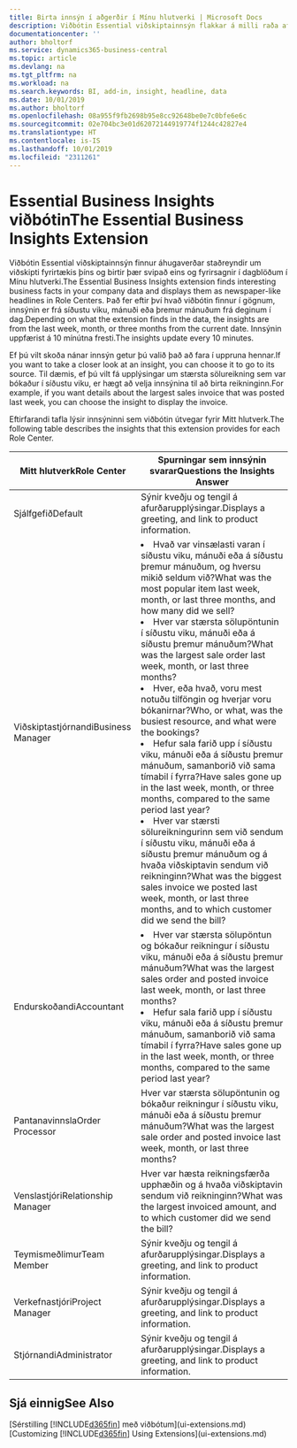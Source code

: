 ```yaml
---
title: Birta innsýn í aðgerðir í Mínu hlutverki | Microsoft Docs
description: Viðbótin Essential viðskiptainnsýn flakkar á milli raða af viðskiptainnsýn í Mínu hlutverki.
documentationcenter: ''
author: bholtorf
ms.service: dynamics365-business-central
ms.topic: article
ms.devlang: na
ms.tgt_pltfrm: na
ms.workload: na
ms.search.keywords: BI, add-in, insight, headline, data
ms.date: 10/01/2019
ms.author: bholtorf
ms.openlocfilehash: 08a955f9fb2698b95e8cc92648be0e7c0bfe6e6c
ms.sourcegitcommit: 02e704bc3e01d62072144919774f1244c42827e4
ms.translationtype: HT
ms.contentlocale: is-IS
ms.lasthandoff: 10/01/2019
ms.locfileid: "2311261"
---
```

# <a name="the-essential-business-insights-extension"></a><span data-ttu-id="45226-103">Essential Business Insights viðbótin</span><span class="sxs-lookup"><span data-stu-id="45226-103">The Essential Business Insights Extension</span></span>
<span data-ttu-id="45226-104">Viðbótin Essential viðskiptainnsýn finnur áhugaverðar staðreyndir um viðskipti fyrirtækis þíns og birtir þær svipað eins og fyrirsagnir í dagblöðum í Mínu hlutverki.</span><span class="sxs-lookup"><span data-stu-id="45226-104">The Essential Business Insights extension finds interesting business facts in your company data and displays them as newspaper-like headlines in Role Centers.</span></span> <span data-ttu-id="45226-105">Það fer eftir því hvað viðbótin finnur í gögnum, innsýnin er frá síðustu viku, mánuði eða þremur mánuðum frá deginum í dag.</span><span class="sxs-lookup"><span data-stu-id="45226-105">Depending on what the extension finds in the data, the insights are from the last week, month, or three months from the current date.</span></span> <span data-ttu-id="45226-106">Innsýnin uppfærist á 10 mínútna fresti.</span><span class="sxs-lookup"><span data-stu-id="45226-106">The insights update every 10 minutes.</span></span>  

<span data-ttu-id="45226-107">Ef þú vilt skoða nánar innsýn getur þú valið það að fara í uppruna hennar.</span><span class="sxs-lookup"><span data-stu-id="45226-107">If you want to take a closer look at an insight, you can choose it to go to its source.</span></span> <span data-ttu-id="45226-108">Til dæmis, ef þú vilt fá upplýsingar um stærsta sölureikning sem var bókaður í síðustu viku, er hægt að velja innsýnina til að birta reikninginn.</span><span class="sxs-lookup"><span data-stu-id="45226-108">For example, if you want details about the largest sales invoice that was posted last week, you can choose the insight to display the invoice.</span></span>

<span data-ttu-id="45226-109">Eftirfarandi tafla lýsir innsýninni sem viðbótin útvegar fyrir Mitt hlutverk.</span><span class="sxs-lookup"><span data-stu-id="45226-109">The following table describes the insights that this extension provides for each Role Center.</span></span>

|<span data-ttu-id="45226-110">Mitt hlutverk</span><span class="sxs-lookup"><span data-stu-id="45226-110">Role Center</span></span>|<span data-ttu-id="45226-111">Spurningar sem innsýnin svarar</span><span class="sxs-lookup"><span data-stu-id="45226-111">Questions the Insights Answer</span></span>|
|----|-----|
|<span data-ttu-id="45226-112">Sjálfgefið</span><span class="sxs-lookup"><span data-stu-id="45226-112">Default</span></span>|<span data-ttu-id="45226-113">Sýnir kveðju og tengil á afurðarupplýsingar.</span><span class="sxs-lookup"><span data-stu-id="45226-113">Displays a greeting, and link to product information.</span></span>|
|<span data-ttu-id="45226-114">Viðskiptastjórnandi</span><span class="sxs-lookup"><span data-stu-id="45226-114">Business Manager</span></span>|<li> <span data-ttu-id="45226-115">Hvað var vinsælasti varan í síðustu viku, mánuði eða á síðustu þremur mánuðum, og hversu mikið seldum við?</span><span class="sxs-lookup"><span data-stu-id="45226-115">What was the most popular item last week, month, or last three months, and how many did we sell?</span></span><br><li> <span data-ttu-id="45226-116">Hver var stærsta sölupöntunin í síðustu viku, mánuði eða á síðustu þremur mánuðum?</span><span class="sxs-lookup"><span data-stu-id="45226-116">What was the largest sale order last week, month, or last three months?</span></span><br><li> <span data-ttu-id="45226-117">Hver, eða hvað, voru mest notuðu tilföngin og hverjar voru bókanirnar?</span><span class="sxs-lookup"><span data-stu-id="45226-117">Who, or what, was the busiest resource, and what were the bookings?</span></span><br><li> <span data-ttu-id="45226-118">Hefur sala farið upp í síðustu viku, mánuði eða á síðustu þremur mánuðum, samanborið við sama tímabil í fyrra?</span><span class="sxs-lookup"><span data-stu-id="45226-118">Have sales gone up in the last week, month, or three months, compared to the same period last year?</span></span><br><li> <span data-ttu-id="45226-119">Hver var stærsti sölureikningurinn sem við sendum í síðustu viku, mánuði eða á síðustu þremur mánuðum og á hvaða viðskiptavin sendum við reikninginn?</span><span class="sxs-lookup"><span data-stu-id="45226-119">What was the biggest sales invoice we posted last week, month, or last three months, and to which customer did we send the bill?</span></span></li> |
|<span data-ttu-id="45226-120">Endurskoðandi</span><span class="sxs-lookup"><span data-stu-id="45226-120">Accountant</span></span>|<li> <span data-ttu-id="45226-121">Hver var stærsta sölupöntun og bókaður reikningur í síðustu viku, mánuði eða á síðustu þremur mánuðum?</span><span class="sxs-lookup"><span data-stu-id="45226-121">What was the largest sales order and posted invoice last week, month, or last three months?</span></span><br><li> <span data-ttu-id="45226-122">Hefur sala farið upp í síðustu viku, mánuði eða á síðustu þremur mánuðum, samanborið við sama tímabil í fyrra?</span><span class="sxs-lookup"><span data-stu-id="45226-122">Have sales gone up in the last week, month, or three months, compared to the same period last year?</span></span> |
|<span data-ttu-id="45226-123">Pantanavinnsla</span><span class="sxs-lookup"><span data-stu-id="45226-123">Order Processor</span></span>| <span data-ttu-id="45226-124">Hver var stærsta sölupöntunin og bókaður reikningur í síðustu viku, mánuði eða á síðustu þremur mánuðum?</span><span class="sxs-lookup"><span data-stu-id="45226-124">What was the largest sale order and posted invoice last week, month, or last three months?</span></span>|
|<span data-ttu-id="45226-125">Venslastjóri</span><span class="sxs-lookup"><span data-stu-id="45226-125">Relationship Manager</span></span>| <span data-ttu-id="45226-126">Hver var hæsta reikningsfærða upphæðin og á hvaða viðskiptavin sendum við reikninginn?</span><span class="sxs-lookup"><span data-stu-id="45226-126">What was the largest invoiced amount, and to which customer did we send the bill?</span></span>|
|<span data-ttu-id="45226-127">Teymismeðlimur</span><span class="sxs-lookup"><span data-stu-id="45226-127">Team Member</span></span>| <span data-ttu-id="45226-128">Sýnir kveðju og tengil á afurðarupplýsingar.</span><span class="sxs-lookup"><span data-stu-id="45226-128">Displays a greeting, and link to product information.</span></span>|
|<span data-ttu-id="45226-129">Verkefnastjóri</span><span class="sxs-lookup"><span data-stu-id="45226-129">Project Manager</span></span>| <span data-ttu-id="45226-130">Sýnir kveðju og tengil á afurðarupplýsingar.</span><span class="sxs-lookup"><span data-stu-id="45226-130">Displays a greeting, and link to product information.</span></span>|
|<span data-ttu-id="45226-131">Stjórnandi</span><span class="sxs-lookup"><span data-stu-id="45226-131">Administrator</span></span>| <span data-ttu-id="45226-132">Sýnir kveðju og tengil á afurðarupplýsingar.</span><span class="sxs-lookup"><span data-stu-id="45226-132">Displays a greeting, and link to product information.</span></span>|

## <a name="see-also"></a><span data-ttu-id="45226-133">Sjá einnig</span><span class="sxs-lookup"><span data-stu-id="45226-133">See Also</span></span>
<span data-ttu-id="45226-134">[Sérstilling [!INCLUDE[d365fin](includes/d365fin_md.md)] með viðbótum](ui-extensions.md)</span><span class="sxs-lookup"><span data-stu-id="45226-134">[Customizing [!INCLUDE[d365fin](includes/d365fin_md.md)] Using Extensions](ui-extensions.md)</span></span>
